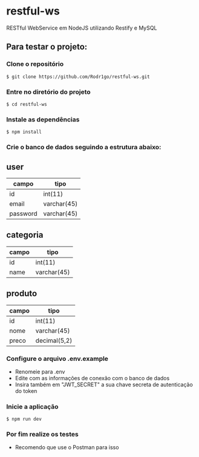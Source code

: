 # restful-ws
RESTful WebService em NodeJS utilizando Restify e MySQL

Para testar o projeto:
---------------------- 

### Clone o repositório
`$ git clone https://github.com/Rodr1go/restful-ws.git`

### Entre no diretório do projeto
`$ cd restful-ws`

### Instale as dependências
`$ npm install`

### Crie o banco de dados seguindo a estrutura abaixo:

user
----------

|campo    | tipo       |
|---------|------------|
|id       | int(11)    | 
|email    | varchar(45)|
|password | varchar(45)|

categoria
----------

|campo    | tipo       |
|---------|------------|
|id       | int(11)    | 
|name     | varchar(45)|

produto
----------

|campo    | tipo        |
|---------|-------------|
|id       | int(11)     | 
|nome     | varchar(45) |
|preco    | decimal(5,2)|

### Configure o arquivo .env.example   
* Renomeie para .env 
* Edite com as informações de conexão com o banco de dados
* Insira também em "JWT_SECRET" a sua chave secreta de autenticação do token
 
### Inicie a aplicação
`$ npm run dev`

### Por fim realize os testes
- Recomendo que use o Postman para isso 

